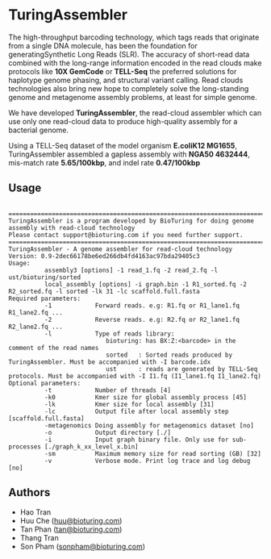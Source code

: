 # TuringAssembler 
The high-throughput barcoding technology, which tags reads that originate from a single DNA molecule,
has been the foundation for generatingSynthetic Long Reads (SLR). 
The accuracy of short-read data combined with the long-range information encoded in the read clouds make protocols 
like **10X GemCode** or **TELL-Seq** the preferred solutions for haplotype genome phasing, and structural variant calling. 
Read clouds technologies also bring new hope to completely solve the long-standing genome and metagenome assembly problems,
at least for simple genome. 

We have developed **TuringAssembler**, the read-cloud assembler which can use only one read-cloud 
data to produce high-quality assembly for a bacterial genome. 

Using a TELL-Seq dataset of the model organism **E.coliK12 MG1655**, TuringAssembler assembled a gapless assembly with **NGA50 4632444**, mis-match rate **5.65/100kbp**, and indel rate **0.47/100kbp**
## Usage
```

=====================================================================================================
TuringAssembler is a program developed by BioTuring for doing genome assembly with read-cloud technology
Please contact support@bioturing.com if you need further support.
=====================================================================================================
TuringAssembler - A genome assembler for read-cloud technology
Version: 0.9-2dec66178be6ed266db4fd4163ac97bda29405c3
Usage:
          assembly3 [options] -1 read_1.fq -2 read_2.fq -l ust/bioturing/sorted
          local_assembly [options] -i graph.bin -1 R1_sorted.fq -2 R2_sorted.fq -l sorted -lk 31 -lc scaffold.full.fasta
Required parameters:
          -1            Forward reads. e.g: R1.fq or R1_lane1.fq R1_lane2.fq ...
          -2            Reverse reads. e.g: R2.fq or R2_lane1.fq R2_lane2.fq ...
          -l            Type of reads library:
                           bioturing: has BX:Z:<barcode> in the comment of the read names
                           sorted   : Sorted reads produced by TuringAssembler. Must be accompanied with -I barcode.idx
                           ust      : reads are generated by TELL-Seq protocols. Must be accompanied with -I I1.fq (I1_lane1.fq I1_lane2.fq)
Optional parameters:
          -t            Number of threads [4]
          -k0           Kmer size for global assembly process [45]
          -lk           Kmer size for local assembly [31]
          -lc           Output file after local assembly step [scaffold.full.fasta]
          -metagenomics Doing assembly for metagenomics dataset [no]
          -o            Output directory [./]
          -i            Input graph binary file. Only use for sub-processes [./graph_k_xx_level_x.bin]
          -sm           Maximum memory size for read sorting (GB) [32]
          -v            Verbose mode. Print log trace and log debug [no]
```

## Authors
-   Hao Tran
-   Huu Che (huu@bioturing.com)
-   Tan Phan (tan@bioturing.com)
-   Thang Tran
-   Son Pham (sonpham@bioturing.com)
